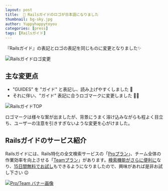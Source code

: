 ```yaml
---
layout: post
title:  📕 Railsガイドのロゴが日本語になりました
thumbnail: bg-sky.jpg
author: Yuppyhappytoyou
categories: [press]
tags: [Railsガイド]
---
```


『Railsガイド』の表記とロゴの表記を同じものに変更となりました✨

![Railsガイドロゴ変更](https://i.gyazo.com/50548238cb638a833b3659904c99cb8a.png)

## 主な変更点

- "GUIDES" を "ガイド" と表記し、読み上げやすくしました 👀
- それに伴い、"ガイド" 表記に合うロゴマークに変更しました 📕💎

![RailsガイドTOP](https://i.gyazo.com/1e42e8e4099fddaffc9cb4bfff640cb7.png)

ロゴマークは様々な案が出ましたが、背景にうまく溶け込みながらも程よく目立ち、ユーザーの注意を引きすぎないような変更を心がけました。

## Railsガイドのサービス紹介

Railsガイドには、Rails特化の全文検索サービスの「[Proプラン](https://railsguides.jp/pro)」、チーム全体の作業効率を向上させる「[Teamプラン](https://railsguides.jp/team)」があります。[検索機能がさらに便利に](https://yasslab.jp/ja/news/railsguides-static-search)なり、[15日間無料でお試し](https://yasslab.jp/ja/news/add-trial-plan-for-pro-users)もできるようになりましたので、興味があれば是非お試し下さい 😉

[![Pro/Team バナー画像](https://i.gyazo.com/28e08ed404d97ae56e9c1efc9dc53e25.png)](https://railsguides.jp/#pr)
